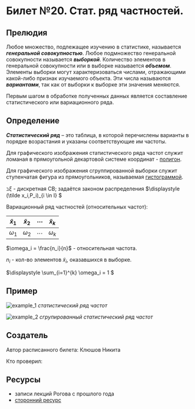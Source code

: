 # Билет №20. Стат. ряд частностей.

## Прелюдия

Любое множество, подлежащее изучению в статистике, называется ***генеральной совокупностью***. Любое подмножество генеральной совокупности называется ***выборкой***. Количество элементов в генеральной совокупности или в выборке называется ***объемом***. Элементы выборки могут характеризоваться числами, отражающими какой-либо признак изучаемого объекта. Эти числа называются ***вариантами***, так как от выборки к выборке эти значения меняются.

Первым шагом в обработке полученных данных является составление статистического или вариационного ряда.

## Определение

***Статистический ряд*** – это таблица, в которой перечислены варианты в порядке возрастания и указаны соответствующие им частоты.

Для графического изображения статистического ряда частот служит ломаная в прямоугольной декартовой системе координат - [полигон](../question21/README.md).

Для графического изображения сгруппированной выборки служит ступенчатая фигура из прямоугольников, называемая [гистограммой](../question17/README.md).

$\displaystyle \beth \xi$ - дискретная СВ; задаётся законом распределения $\displaystyle (\tilde x_i,P_i)_{i \in I} $

Вариационный ряд частностей (относительных частот):

$\displaystyle \tilde x_1$ | $\displaystyle \tilde x_2$ | $\displaystyle \cdots$ | $\displaystyle \tilde x_k$
:---: | :---: | :---: | :---:
$\displaystyle \omega_1$ | $\displaystyle \omega_2$ | $\displaystyle \cdots$ | $\displaystyle \omega_k$ |

$\omega_i = \frac{n_i}{n}$ - относительная частота.

$\displaystyle n_i$ - кол-во элементов $\displaystyle \tilde x_i$, оказавшихся в выборке. 

$\displaystyle \sum_{i=1}^{k} \omega_i = 1 $

## Пример

![example_1](./19example_1.png)
*статистический ряд частот*

![example_2](./19example_2.png)
*сгрупированный статистический ряд частот*

## Создатель

Автор расписанного билета: Клюшов Никита

Кто проверил:


## Ресурсы
- записи лекций Рогова с прошлого года
- [сторонний ресурс](https://pnu.edu.ru/media/filer_public/2013/02/14/kr-11.pdf)
